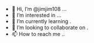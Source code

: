 - 👋 Hi, I’m @jimjim108 ...
- 👀 I’m interested in ...
- 🌱 I’m currently learning .
- 💞️ I’m looking to collaborate on .
- 📫 How to reach me ..

<!---
jimjim108/jimjim108 is a ✨ special ✨ repository because its `README.md` (this file) appears on your GitHub profile.
You can click the Preview link to take a look at your changes.
--->
